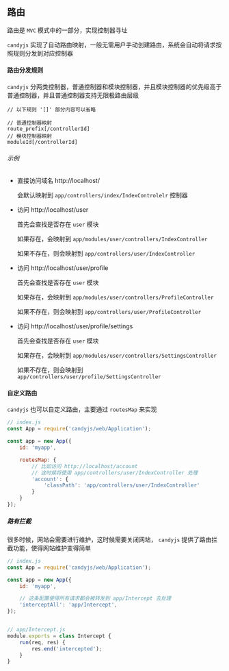 ## 路由

路由是 `MVC` 模式中的一部分，实现控制器寻址

`candyjs` 实现了自动路由映射，一般无需用户手动创建路由，系统会自动将请求按照规则分发到对应控制器

#### 路由分发规则

`candyjs` 分两类控制器，普通控制器和模块控制器，并且模块控制器的优先级高于普通控制器，并且普通控制器支持无限极路由层级

```
// 以下规则 '[]' 部分内容可以省略

// 普通控制器映射
route_prefix[/controllerId]
// 模块控制器映射
moduleId[/controllerId]
```

###### 示例

+ 直接访问域名 http://localhost/

    会默认映射到 `app/controllers/index/IndexControlelr` 控制器

+ 访问 http://localhost/user

    首先会查找是否存在 `user` 模块

    如果存在，会映射到 `app/modules/user/controllers/IndexController`

    如果不存在，则会映射到 `app/controllers/user/IndexController`

+ 访问 http://localhost/user/profile

    首先会查找是否存在 `user` 模块

    如果存在，会映射到 `app/modules/user/controllers/ProfileController`

    如果不存在，则会映射到 `app/controllers/user/ProfileController`

+ 访问 http://localhost/user/profile/settings

    首先会查找是否存在 `user` 模块

    如果存在，会映射到 `app/modules/user/controllers/SettingsController`

    如果不存在，则会映射到 `app/controllers/user/profile/SettingsController`

#### 自定义路由

`candyjs` 也可以自定义路由，主要通过 `routesMap` 来实现

```javascript
// index.js
const App = require('candyjs/web/Application');

const app = new App({
    id: 'myapp',

    routesMap: {
        // 比如访问 http://localhost/account
        // 这时候将使用 app/controllers/user/IndexController 处理
        'account': {
            'classPath': 'app/controllers/user/IndexController'
        }
    }
});
```

##### 路有拦截

很多时候，网站会需要进行维护，这时候需要关闭网站， `candyjs` 提供了路由拦截功能，使得网站维护变得简单

```javascript
// index.js
const App = require('candyjs/web/Application');

const app = new App({
    id: 'myapp',

    // 这条配置使得所有请求都会被转发到 app/Intercept 去处理
    'interceptAll': 'app/Intercept',
});


// app/Intercept.js
module.exports = class Intercept {
    run(req, res) {
        res.end('intercepted');
    }
}
```
